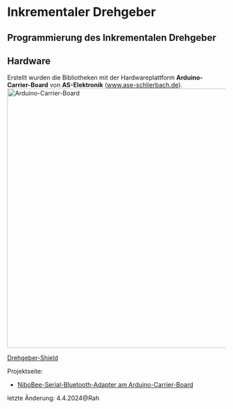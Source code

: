 # Inkrementaler Drehgeber
## Programmierung des Inkrementalen Drehgeber ###

## Hardware
Erstellt wurden die Bibliotheken mit der Hardwareplattform **Arduino-Carrier-Board** von **AS-Elektronik** (www.ase-schlierbach.de).
<img src="https://user-images.githubusercontent.com/24614659/236320998-94544814-81e8-421b-9627-0c5e2c16ead0.png" alt="Arduino-Carrier-Board" width="600">

<a href="https://ase-schlierbach.de/produkt/drehgeber-shield/" target="_blank"> Drehgeber-Shield </a>

Projektseite:
- <a href="https://github.com/feslehrer/NiboBlueConfig_for_ArduinoCarrierBoard.git">NiboBee-Serial-Bluetooth-Adapter am Arduino-Carrier-Board</a>


letzte Änderung:
4.4.2024@Rah

